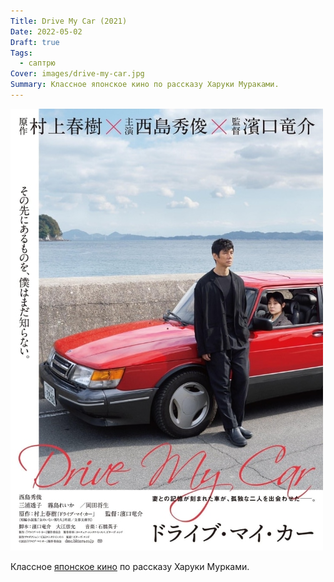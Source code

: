 ```yaml
---
Title: Drive My Car (2021)
Date: 2022-05-02
Draft: true
Tags:
  - саптрю
Cover: images/drive-my-car.jpg
Summary: Классное японское кино по рассказу Харуки Мураками.
---
```


![Drive My Car](images/drive-my-car.jpg)

Классное [японское кино][1] по рассказу Харуки Мурками.

[1]: https://www.imdb.com/title/tt14039582